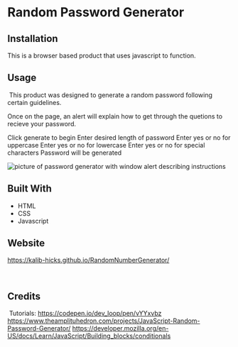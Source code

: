 # Random Password Generator

## Installation

This is a browser based product that uses javascript to function.
​
## Usage 
​
This product was designed to generate a random password following certain guidelines.

Once on the page, an alert will explain how to get through the quetions to recieve your password. 

Click generate to begin
Enter desired length of password
Enter yes or no for uppercase
Enter yes or no for lowercase
Enter yes or no for special characters
Password will be generated

![picture of password generator with window alert describing instructions](./capture)

## Built With
* HTML
* CSS
* Javascript

## Website
https://kalib-hicks.github.io/RandomNumberGenerator/

​
​
## Credits
​
Tutorials:
https://codepen.io/dev_loop/pen/vYYxvbz
https://www.theamplituhedron.com/projects/JavaScript-Random-Password-Generator/
https://developer.mozilla.org/en-US/docs/Learn/JavaScript/Building_blocks/conditionals

​
​
​
